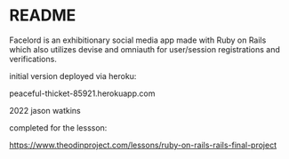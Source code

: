 # README

Facelord is an exhibitionary social media app made with Ruby on Rails which also utilizes devise and omniauth for user/session registrations and verifications.

initial version deployed via heroku:

peaceful-thicket-85921.herokuapp.com

2022 jason watkins

completed for the lessson: 

https://www.theodinproject.com/lessons/ruby-on-rails-rails-final-project

